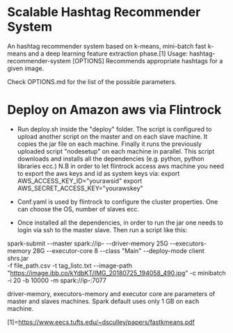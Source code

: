 # Scalable Hashtag Recommender System

An hashtag recommender system based on k-means, mini-batch fast k-means and a deep learning feature extraction phase.[1]
  Usage: hashtag-recommender-system [OPTIONS]
  Recommends appropriate hashtags for a given image.

Check OPTIONS.md for the list of the possible parameters.


# Deploy on Amazon aws via Flintrock

- Run deploy.sh inside the "deploy" folder. The script is configured to upload another script on the master and on each slave machine. It copies the jar file on each machine. Finally it runs the previously uploaded script "nodesetup" on each machine in parallel. This script downloads and installs all the dependencies (e.g. python, python libraries ecc.)
N.B in order to let flintrock access aws machine you need to export the aws keys and id as system keys via:
export AWS_ACCESS_KEY_ID="yourawsid"
export AWS_SECRET_ACCESS_KEY="yourawskey"

- Conf.yaml is used by flintrock to configure the cluster properties. One can choose the OS, number of slaves ecc.

- Once installed all the dependencies, in order to run the jar one needs to login via ssh to the master slave. Then run a script like this:

spark-submit --master spark://ip-<masterip> --driver-memory 25G --executors-memory 28G 
--executor-core 8 --class "Main" --deploy-mode client  shrs.jar \
 -f file_path.csv -t tag_listc.txt --image-path "https://image.ibb.co/kYdbKT/IMG_20180725_194058_490.jpg" 
 -c minibatch -i 20 -b 10000  -m spark://ip-<masterip>:7077
  
  driver-memory, executors-memory and executor core are parameters of master and slaves machines. Spark default uses only 1 GB on each machine.


[1]=https://www.eecs.tufts.edu/~dsculley/papers/fastkmeans.pdf
